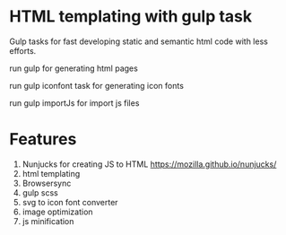 # HTML templating with gulp task
Gulp tasks for fast developing static and semantic html code with less efforts.

run gulp for generating html pages

run gulp iconfont task for generating icon fonts

run gulp importJs for import js files


# Features
1. Nunjucks for creating JS to HTML https://mozilla.github.io/nunjucks/
2. html templating
3. Browsersync
4. gulp scss
5. svg to icon font converter
6. image optimization 
7. js minification
